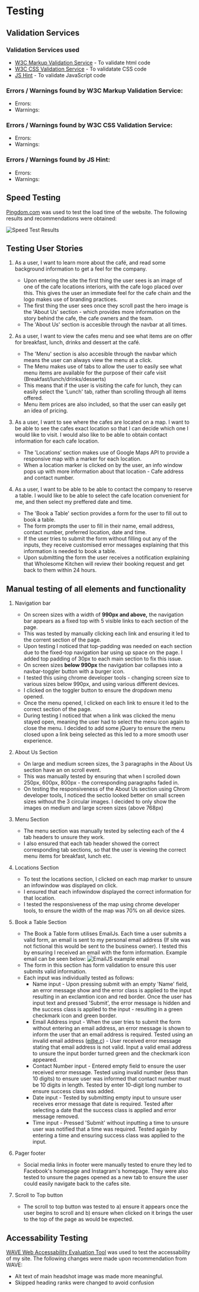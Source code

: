 # Testing

## Validation Services
### Validation Services used
* [W3C Markup Validation Service](https://validator.w3.org/) - To validate html code
* [W3C CSS Validation Service](https://jigsaw.w3.org/css-validator/) - To validatate CSS code
* [JS Hint](https://jshint.com/) - To validate JavaScript code

### Errors / Warnings found by W3C Markup Validation Service:
- Errors:
- Warnings: 

### Errors / Warnings found by W3C CSS Validation Service:
- Errors:
- Warnings: 

### Errors / Warnings found by JS Hint:
- Errors:
- Warnings: 

## Speed Testing
[Pingdom.com](https://tools.pingdom.com/) was used to test the load time of the website.
The following results and recommendations were obtained:

![Speed Test Results](assets/images/readme-images/speed-test.JPG)
      
## Testing User Stories 
1.	As a user, I want to learn more about the café, and read some background information to get a feel for the company.
    * Upon entering the site the first thing the user sees is an image of one of the cafe locations interiors, with the cafe logo placed over this. This gives the user an immediate feel for the cafe chain and the logo makes use of branding practices.
    * The first thing the user sees once they scroll past the hero image is the 'About Us' section - which provides more information on the story behind the cafe, the cafe owners and the team.
    * The 'About Us' section is accesible through the navbar at all times.

2.	As a user, I want to view the cafes menu and see what items are on offer for breakfast, lunch, drinks and dessert at the café.
    * The 'Menu' section is also accesible through the navbar which means the user can always view the menu at a click.
    * The Menu makes use of tabs to allow the user to easily see what menu items are available for the purpose of their cafe visit (Breakfast/lunch/drinks/desserts)
    * This means that if the user is visiting the cafe for lunch, they can easily select the 'Lunch' tab, rather than scrolling through all items offered.
    * Menu item prices are also included, so that the user can easily get an idea of pricing.
3.	As a user, I want to see where the cafes are located on a map. I want to be able to see the cafes exact location so that I can decide which one I would like to visit. I would also like to be able to obtain contact information for each cafe location.
    * The 'Locations' section makes use of Google Maps API to provide a responsive map with a marker for each location.
    * When a location marker is clicked on by the user, an info window pops up with more information about that location - Cafe address and contact number.
4.	As a user, I want to be able to be able to contact the company to reserve a table. I would like to be able to select the cafe location convenient for me, and then select my preffered date and time.
    * The 'Book a Table' section provides a form for the user to fill out to book a table.
    * The form prompts the user to fill in their name, email address, contact number, preferred location, date and time.
    * If the user tries to submit the form without filling out any of the inputs, they receive customised error messages explaining that this information is needed to book a table.
    * Upon submitting the form the user receives a notification explaining that Wholesome Kitchen will review their booking request and get back to them within 24 hours.

## Manual testing of all elements and functionality 
1. Navigation bar
    * On screen sizes with a width of **990px and above,** the navigation bar appears as a fixed top with 5 visible links to each section of the page.
    * This was tested by manually clicking each link and ensuring it led to the corrent section of the page.
    * Upon testing I noticed that top-padding was needed on each section due to the fixed-top navigation bar using up space on the page. I added top padding of 30px to each main section to fix this issue.
    * On screen sizes **below 990px** the navigation bar collapses into a navbar-toggler button with a burger icon.
    * I tested this using chrome developer tools - changing screen size to various sizes below 990px, and using various different devices.
    * I clicked on the toggler button to ensure the dropdown menu opened.
    * Once the menu opened, I clicked on each link to ensure it led to the correct section of the page.
    * During testing I noticed that when a link was clicked the menu stayed open, meaning the user had to select the menu icon again to close the menu. I decided to add some jQuery to ensure the menu closed upon a link being selected as this led to a more smooth user experience.
2. About Us Section
    * On large and medium screen sizes, the 3 paragraphs in the About Us section have an on scroll event.
    * This was manually tested by ensuring that when I scrolled down 250px, 600px, 800px - the corresponding paragraphs faded in.
    * On testing the responsiveness of the About Us section using Chrom developer tools, I noticed the sectio looked better on small screen sizes without the 3 circular images. I decided to only show the images on medium and large screen sizes (above 768px)

3. Menu Section 
    * The menu section was manually tested by selecting each of the 4 tab headers to unsure they work.
    * I also ensured that each tab header showed the correct corresponding tab sections, so that the user is viewing the correct menu items for breakfast, lunch etc.

4. Locations Section  
    * To test the locations section, I clicked on each map marker to unsure an infowindow was displayed on click.
    * I ensured that each infowindow displayed the correct information for that location.
    * I tested the responsiveness of the map using chrome developer tools, to ensure the width of the map was 70% on all device sizes.

5. Book a Table Section
    * The Book a Table form utilises EmailJs. Each time a user submits a valid form, an email is sent to my personal email address (If site was not fictional this would be sent to the business owner). I tested this by ensuring I received an email with the form information. Example email can be seen below:
    ![EmailJS example email](assets/images/readme-images/emailjs.JPG)
    * The form in this section has form validation to ensure this user submits valid information.
    * Each input was individually tested as follows:
        * Name input - Upon pressing submit with an empty 'Name' field, an error message show and the error class is applied to the input resulting in an exclamtion icon and red border. Once the user has input text and pressed 'Submit', the error message is hidden and the success class is applied to the input - resulting in a green checkmark icon and green border.
        * Email Address input - When the user tries to submit the form without entering an email address, an error message is shown to inform the user that an email address is required. Tested using an invalid email address (e@e.c) - User received error message stating that email address is not valid. Input a valid email address to unsure the input border turned green and the checkmark icon appeared.
        * Contact Number input - Entered empty field to ensure the user received error message. Tested using invalid number (less than 10 digits) to ensure user was informed that contact number must be 10 digits in length. Tested by enter 10-digit long number to ensure success class was added.
        * Date input - Tested by submitting empty input to unsure user receives error message that date is required. Tested after selecting a date that the success class is applied and error message removed. 
        * Time input - Pressed 'Submit' without inputting a time to unsure user was notified that a time was required. Tested again by entering a time and ensuring success class was applied to the input.
6. Pager footer 
    * Social media links in footer were manually tested to enure they led to Facebook's homepage and Instagram's homepage. They were also tested to unsure the pages opened as a new tab to ensure the user could easily navigate back to the cafes site.

7. Scroll to Top button
    * The scroll to top button was tested to a) ensure it appears once the user begins to scroll and b) ensure when clicked on it brings the user to the top of the page as would be expected. 

## Accessability Testing
[WAVE Web Accessability Evaluation Tool](https://wave.webaim.org/) was used to test the accessability of my site.
The following changes were made upon recommendation from WAVE:

* Alt text of main headshot image was made more meaningful.
* Skipped heading ranks were changed to avoid confusion 